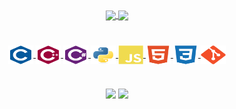 <div align="center" style="display: block">
  <a href="https://github.com/jonasKarasek">
  <img align="center" height="180em" src="https://github-readme-stats.vercel.app/api/top-langs/?username=jonasKarasek&card_width=240&layout=compact&langs_count=5 &border_radius=15&bg_color=000000&border_color=ffff00&hide_border=true&title_color=ffa726&text_color=19AB78"/>
  <img align="center" height="180em" src="https://github-readme-stats.vercel.app/api?username=jonasKarasek&show_icons=true&include_all_commits=true&count_private=true&border_radius=15&bg_color=000000&border_color=ffff00&hide_rank=true&hide_border=true&title_color=ffa726&text_color=19AB78&icon_color=19AB78&hide=stars"/>
   </div>
  
  ###
<div align="center" style="display: inline_block"><br>  
  <img align="center" alt="Jonas-C" height="30" width="40" src="https://raw.githubusercontent.com/devicons/devicon/master/icons/c/c-plain.svg">
  <img align="center" alt="Jonas-Cplusplus" height="30" width="40" src="https://raw.githubusercontent.com/devicons/devicon/master/icons/cplusplus/cplusplus-plain.svg">
  <img align="center" alt="Jonas-Csharp" height="30" width="40" src="https://raw.githubusercontent.com/devicons/devicon/master/icons/csharp/csharp-plain.svg">    
  <img align="center" alt="Jonas-Python" height="30" width="40" src="https://raw.githubusercontent.com/devicons/devicon/master/icons/python/python-original.svg">
  <img align="center" alt="Jonas-JS" height="30" width="40" src="https://raw.githubusercontent.com/devicons/devicon/master/icons/javascript/javascript-plain.svg">
  <img align="center" alt="Jonas-HTML" height="30" width="40" src="https://raw.githubusercontent.com/devicons/devicon/master/icons/html5/html5-plain.svg">
  <img align="center" alt="Jonas-CSS" height="30" width="40" src="https://raw.githubusercontent.com/devicons/devicon/master/icons/css3/css3-plain.svg">
  <img align="center" alt="Jonas-Git" height="30" width="40" src="https://raw.githubusercontent.com/devicons/devicon/master/icons/git/git-plain.svg">
</div>
  
  #
  ###
<div align="center">  
  <a href="https://www.linkedin.com/in/jkarasek" target="_blank"><img height="30" src="https://img.shields.io/badge/-LinkedIn-%230077B5?style=for-the-badge&logo=linkedin&logoColor=white" target="_blank"></a> 
  <a href="mailto:jonas.karasek@hotmail.com"><img height="30" src="https://img.shields.io/badge/-email-%23333?style=for-the-badge&logo=gmail&logoColor=white" target="_blank"></a>
</div>
